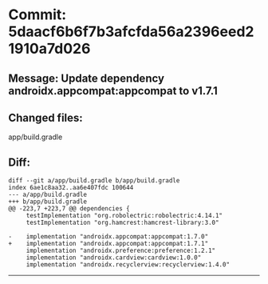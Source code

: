 # Commit: 5daacf6b6f7b3afcfda56a2396eed21910a7d026
## Message: Update dependency androidx.appcompat:appcompat to v1.7.1
## Changed files:
app/build.gradle

## Diff:
```
diff --git a/app/build.gradle b/app/build.gradle
index 6ae1c8aa32..aa6e407fdc 100644
--- a/app/build.gradle
+++ b/app/build.gradle
@@ -223,7 +223,7 @@ dependencies {
     testImplementation "org.robolectric:robolectric:4.14.1"
     testImplementation "org.hamcrest:hamcrest-library:3.0"
 
-    implementation "androidx.appcompat:appcompat:1.7.0"
+    implementation "androidx.appcompat:appcompat:1.7.1"
     implementation "androidx.preference:preference:1.2.1"
     implementation "androidx.cardview:cardview:1.0.0"
     implementation "androidx.recyclerview:recyclerview:1.4.0"
```
-----------------------------------
